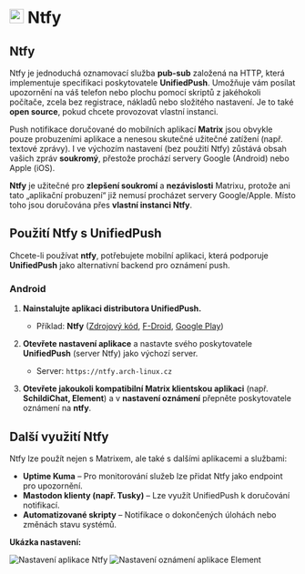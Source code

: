 # <img src="/img/ntfy-logo.png" width="25px"> Ntfy 

## Ntfy

Ntfy je jednoduchá oznamovací služba **pub-sub** založená na HTTP, která implementuje specifikaci poskytovatele **UnifiedPush**. Umožňuje vám posílat upozornění na váš telefon nebo plochu pomocí skriptů z jakéhokoli počítače, zcela bez registrace, nákladů nebo složitého nastavení. Je to také **open source**, pokud chcete provozovat vlastní instanci.

Push notifikace doručované do mobilních aplikací **Matrix** jsou obvykle pouze probuzeními aplikace a nenesou skutečné užitečné zatížení (např. textové zprávy). I ve výchozím nastavení (bez použití Ntfy) zůstává obsah vašich zpráv **soukromý**, přestože prochází servery Google (Android) nebo Apple (iOS).

**Ntfy** je užitečné pro **zlepšení soukromí** a **nezávislosti** Matrixu, protože ani tato „aplikační probuzení“ již nemusí procházet servery Google/Apple. Místo toho jsou doručována přes **vlastní instanci Ntfy**.

## Použití Ntfy s UnifiedPush
Chcete-li používat **ntfy**, potřebujete mobilní aplikaci, která podporuje **UnifiedPush** jako alternativní backend pro oznámení push.

### Android

1. **Nainstalujte aplikaci distributora UnifiedPush.**
   - Příklad: **Ntfy** ([Zdrojový kód](https://github.com/binwiederhier/ntfy), [F-Droid](https://f-droid.org/packages/io.heckel.ntfy/), [Google Play](https://play.google.com/store/apps/details?id=io.heckel.ntfy))

2. **Otevřete nastavení aplikace** a nastavte svého poskytovatele **UnifiedPush** (server Ntfy) jako výchozí server.
   - Server: `https://ntfy.arch-linux.cz`

3. **Otevřete jakoukoli kompatibilní Matrix klientskou aplikaci** (např. **SchildiChat, Element**) a v **nastavení oznámení** přepněte poskytovatele oznámení na **ntfy**.

## Další využití Ntfy
Ntfy lze použít nejen s Matrixem, ale také s dalšími aplikacemi a službami:

- **Uptime Kuma** – Pro monitorování služeb lze přidat Ntfy jako endpoint pro upozornění.
- **Mastodon klienty (např. Tusky)** – Lze využít UnifiedPush k doručování notifikací.
- **Automatizované skripty** – Notifikace o dokončených úlohách nebo změnách stavu systémů.

**Ukázka nastavení:**

![Nastavení aplikace Ntfy](IMG_20230106_104630.jpg)
![Nastavení oznámení aplikace Element](IMG_20230106_104630.jpg)
